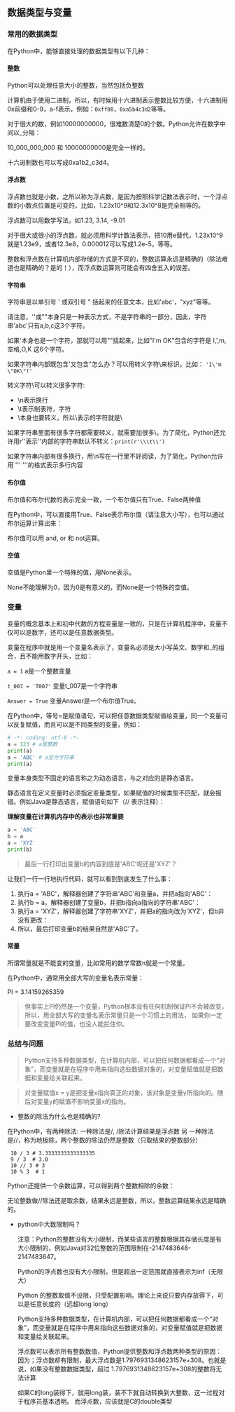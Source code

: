 ## 数据类型与变量

### 常用的数据类型
在Python中，能够直接处理的数据类型有以下几种：

#### 整数
Python可以处理任意大小的整数，当然包括负整数

计算机由于使用二进制，所以，有时候用十六进制表示整数比较方便，十六进制用0x前缀和0-9，a-f表示，例如：`0xff00`，`0xa5b4c3d2`等等。

对于很大的数，例如10000000000，很难数清楚0的个数。Python允许在数字中间以_分隔：

10_000_000_000 和 10000000000是完全一样的。

十六进制数也可以写成0xa1b2_c3d4。

#### 浮点数

浮点数也就是小数，之所以称为浮点数，是因为按照科学记数法表示时，一个浮点数的小数点位置是可变的，比如，1.23x10^9和12.3x10^8是完全相等的。

浮点数可以用数学写法，如1.23, 3.14, -9.01

对于很大或很小的浮点数，就必须用科学计数法表示，把10用e替代，1.23x10^9就是1.23e9，或者12.3e8，0.000012可以写成1.2e-5，等等。

整数和浮点数在计算机内部存储的方式是不同的，整数运算永远是精确的（除法难道也是精确的？是的！），而浮点数运算则可能会有四舍五入的误差。

#### 字符串

字符串是以单引号 ' 或双引号 " 括起来的任意文本，比如'abc'，"xyz"等等。

请注意，''或""本身只是一种表示方式，不是字符串的一部分，因此，字符串'abc'只有a,b,c这3个字符。

如果'本身也是一个字符，那就可以用""括起来，比如"I'm OK"包含的字符是 I,',m,空格,O,K 这6个字符。

如果字符串内部既包含'又包含"怎么办？可以用转义字符\来标识，比如： `'I\'m \"OK\"!'`


转义字符\可以转义很多字符:

 * \n表示换行
 * \t表示制表符，字符
 * \本身也要转义，所以\\表示的字符就是\
   
如果字符串里面有很多字符都需要转义，就需要加很多\，为了简化，Python还允许用r''表示''内部的字符串默认不转义：`print(r'\\\t\\')`

如果字符串内部有很多换行，用\n写在一行里不好阅读，为了简化，Python允许用 ''' '''的格式表示多行内容
 
#### 布尔值

布尔值和布尔代数的表示完全一致，一个布尔值只有True、False两种值

在Python中，可以直接用True、False表示布尔值（请注意大小写），也可以通过布尔运算计算出来：
 
布尔值可以用 and, or 和 not运算。

    
#### 空值

空值是Python里一个特殊的值，用None表示。

None不能理解为0，因为0是有意义的，而None是一个特殊的空值。


### 变量

变量的概念基本上和初中代数的方程变量是一致的，只是在计算机程序中，变量不仅可以是数字，还可以是任意数据类型。

变量在程序中就是用一个变量名表示了，变量名必须是大小写英文、数字和_的组合，且不能用数字开头，比如：

`a = 1` a是一个整数变量

`t_007 = 'T007'` 变量t_007是一个字符串

 `Answer = True` 变量Answer是一个布尔值True。

在Python中，等号=是赋值语句，可以把任意数据类型赋值给变量，同一个变量可以反复赋值，而且可以是不同类型的变量，例如：
```python
# -*- coding: utf-8 -*-
a = 123 # a是整数
print(a)
a = 'ABC' # a变为字符串
print(a)
```

变量本身类型不固定的语言称之为动态语言，与之对应的是静态语言。

静态语言在定义变量时必须指定变量类型，如果赋值的时候类型不匹配，就会报错。例如Java是静态语言，赋值语句如下（// 表示注释）：


**理解变量在计算机内存中的表示也非常重要**

```python
a = 'ABC'
b = a
a = 'XYZ'
print(b)
```

> 最后一行打印出变量b的内容到底是'ABC'呢还是'XYZ'？

让我们一行一行地执行代码，就可以看到到底发生了什么事：

 1. 执行a = 'ABC'，解释器创建了字符串'ABC'和变量a，并把a指向'ABC'：
 2. 执行b = a，解释器创建了变量b，并把b指向a指向的字符串'ABC'：
 3. 执行a = 'XYZ'，解释器创建了字符串'XYZ'，并把a的指向改为'XYZ'，但b并没有更改：
 4. 所以，最后打印变量b的结果自然是'ABC'了。

#### 常量

所谓常量就是不能变的变量，比如常用的数学常数π就是一个常量。

在Python中，通常用全部大写的变量名表示常量：

PI = 3.14159265359

> 但事实上PI仍然是一个变量，Python根本没有任何机制保证PI不会被改变，所以，用全部大写的变量名表示常量只是一个习惯上的用法，
>如果你一定要改变变量PI的值，也没人能拦住你。

### 总结与问题

> Python支持多种数据类型，在计算机内部，可以把任何数据都看成一个“对象”，而变量就是在程序中用来指向这些数据对象的，对变量赋值就是把数据和变量给关联起来。
    
> 对变量赋值x = y是把变量x指向真正的对象，该对象是变量y所指向的。随后对变量y的赋值不影响变量x的指向。
    
    
*  整数的除法为什么也是精确的?

  在Python中，有两种除法:
  一种除法是/, /除法计算结果是浮点数
  另 一种除法是//，称为地板除，两个整数的除法仍然是整数（只取结果的整数部分）
  
``` 
 10 / 3 # 3.3333333333333335
 9 / 3  # 3.0
 10 // 3 # 3
 10 % 3  # 1
```
Python还提供一个余数运算，可以得到两个整数相除的余数：

无论整数做//除法还是取余数，结果永远是整数，所以，整数运算结果永远是精确的。

* python中大数限制吗？
  
  注意：Python的整数没有大小限制，而某些语言的整数根据其存储长度是有大小限制的，例如Java对32位整数的范围限制在-2147483648-2147483647。
  
  Python的浮点数也没有大小限制，但是超出一定范围就直接表示为inf（无限大）
  
  Python 的整数取值不设限，只受配置影响。理论上来说只要内存放得下，可以是任意长度的（远超long long）
  
  Python支持多种数据类型，在计算机内部，可以把任何数据都看成一个“对象”，而变量就是在程序中用来指向这些数据对象的，对变量赋值就是把数据和变量给关联起来。
     
  浮点数可以表示所有整数数值，Python提供整数和浮点数两种类型的原因：因为；浮点数却有限制，最大浮点数是1.7976931348623157e+308。也就是说，如果没有整数数据类型，超过 1.7976931348623157e+308的整数将无法计算   

  如果C的long装得下，就用long装，装不下就自动转换到大整数，这一过程对于程序员基本透明。 而浮点数，应该就是C的double类型
  

